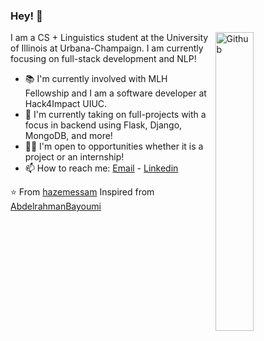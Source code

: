 ### Hey! 👋

<img width="35%" align="right" alt="Github" src="https://giffiles.alphacoders.com/163/163818.gif" />

I am a CS + Linguistics student at the University of Illinois at Urbana-Champaign. I am currently focusing on full-stack development and NLP!

- 📚 I'm currently involved with MLH Fellowship and I am a software developer at Hack4Impact UIUC.
- 🤔 I'm currently taking on full-projects with a focus in backend using Flask, Django, MongoDB, and more!
- 🙋‍♂️ I'm open to opportunities whether it is a project or an internship!
- 📫 How to reach me: [Email](lgalin6@illinois.edu) - [Linkedin](https://www.linkedin.com/in/leonardo-galindo-frias/)

⭐️ From [hazemessam](https://github.com/hazemessam)
Inspired from [AbdelrahmanBayoumi](https://github.com/abdelrahmanbayoumi)
